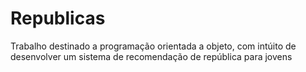# Republicas
Trabalho destinado a programação orientada a objeto, com intúito de desenvolver um sistema de recomendação de república para jovens
